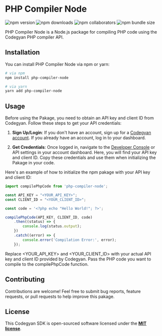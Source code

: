 # PHP Compiler Node

![npm version](https://img.shields.io/npm/v/php-compiler-node)
![npm downloads](https://img.shields.io/npm/dt/php-compiler-node)
![npm collaborators](https://img.shields.io/npm/collaborators/php-compiler-node)
![npm bundle size](https://img.shields.io/bundlephobia/minzip/php-compiler-node)

PHP Compiler Node is a Node.js package for compiling PHP code using the Codegyan PHP compiler API.

## Installation

You can install PHP Compiler Node via npm or yarn:

```bash
# via npm
npm install php-compiler-node

# via yarn
yarn add php-compiler-node
```

## Usage
Before using the Pakage, you need to obtain an API key and client ID from Codegyan. Follow these steps to get your API credentials:

1. **Sign Up/Login**: If you don't have an account, sign up for a [Codegyan account](https://codegyan.in/account/signup.php). If you already have an account, log in to your dashboard.

2. **Get Credentials**: Once logged in, navigate to the [Developer Console](https://developer.codegyan.in/) or API settings in your account dashboard. Here, you will find your API key and client ID. Copy these credentials and use them when initializing the Pakage in your code.

Here's an example of how to initialize the npm pakage with your API key and client ID:

```js
import compilePhpCode from 'php-compiler-node';

const API_KEY = "<YOUR_API_KEY>";
const CLIENT_ID = "<YOUR_CLIENT_ID>";

const code = '<?php echo "Hello World!"; ?>';

compilePhpCode(API_KEY, CLIENT_ID, code)
    .then((status) => {
        console.log(status.output);
    })
    .catch((error) => {
        console.error('Compilation Error:', error);
    });
```
Replace <YOUR_API_KEY> and <YOUR_CLIENT_ID> with your actual API key and client ID provided by Codegyan. Pass the PHP code you want to compile to the compilePhpCode function.

## Contributing
Contributions are welcome! Feel free to submit bug reports, feature requests, or pull requests to help improve this pakage.

## License
This Codegyan SDK is open-sourced software licensed under the **[MIT license](https://opensource.org/licenses/MIT)**.

